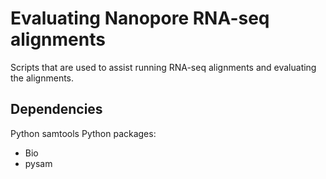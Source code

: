 # Evaluating Nanopore RNA-seq alignments
Scripts that are used to assist running RNA-seq alignments and evaluating the alignments.

## Dependencies
Python
samtools
Python packages:
* Bio
* pysam
